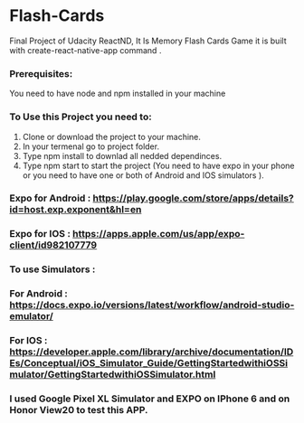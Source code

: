 # Flash-Cards
Final Project of Udacity ReactND, It Is Memory Flash Cards Game it is built with create-react-native-app command .

### Prerequisites:
You need to have node and npm installed in your machine

### To Use this Project you need to:

1. Clone or download the project to your machine.
2. In your termenal go to project folder.
3. Type npm install to downlad all nedded dependinces.
4. Type npm start to start the project (You need to have expo in your phone or you need to have one or both of Android  and IOS simulators ).

### Expo for Android : https://play.google.com/store/apps/details?id=host.exp.exponent&hl=en
### Expo for IOS : https://apps.apple.com/us/app/expo-client/id982107779

### To use Simulators : 
### For Android : https://docs.expo.io/versions/latest/workflow/android-studio-emulator/
### For IOS : https://developer.apple.com/library/archive/documentation/IDEs/Conceptual/iOS_Simulator_Guide/GettingStartedwithiOSSimulator/GettingStartedwithiOSSimulator.html

### I used Google Pixel XL Simulator and EXPO on IPhone 6 and on Honor View20 to test this APP. 

